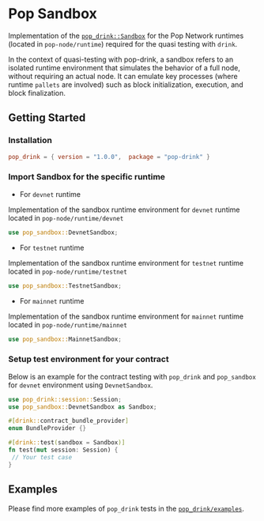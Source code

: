 # Pop Sandbox

Implementation of the [`pop_drink::Sandbox`](https://github.com/r0gue-io/pop-drink) for the Pop Network runtimes (located in `pop-node/runtime`) required for the quasi testing with `drink`.

In the context of quasi-testing with pop-drink, a sandbox refers to an isolated runtime environment that simulates the behavior of a full node, without requiring an actual node. It can emulate key processes (where runtime `pallets` are involved) such as block initialization, execution, and block finalization.

## Getting Started

### Installation

```toml
pop_drink = { version = "1.0.0",  package = "pop-drink" }
```

### Import Sandbox for the specific runtime

- For `devnet` runtime

Implementation of the sandbox runtime environment for `devnet` runtime located in `pop-node/runtime/devnet`

```rs
use pop_sandbox::DevnetSandbox;
```

- For `testnet` runtime

Implementation of the sandbox runtime environment for `testnet` runtime located in `pop-node/runtime/testnet`

```rs
use pop_sandbox::TestnetSandbox;
```

- For `mainnet` runtime

Implementation of the sandbox runtime environment for `mainnet` runtime located in `pop-node/runtime/mainnet`

```rs
use pop_sandbox::MainnetSandbox;
```

### Setup test environment for your contract

Below is an example for the contract testing with `pop_drink` and `pop_sandbox` for `devnet` environment using `DevnetSandbox`.

```rs
use pop_drink::session::Session;
use pop_sandbox::DevnetSandbox as Sandbox;

#[drink::contract_bundle_provider]
enum BundleProvider {}

#[drink::test(sandbox = Sandbox)]
fn test(mut session: Session) {
 // Your test case
}
```

## Examples

Please find more examples of `pop_drink` tests in the [`pop_drink/examples`](https://github.com/r0gue-io/pop-drink/tree/main/examples).
